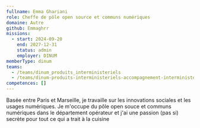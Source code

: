 ```yaml
---
fullname: Emma Ghariani
role: Cheffe de pôle open source et communs numériques
domaine: Autre
github: Emmaghrr
missions:
  - start: 2024-09-20
    end: 2027-12-31
    status: admin
    employer: DINUM
memberType: dinum
teams:
  - /teams/dinum_produits_interministeriels
  - /teams/dinum-produits-interministeriels-accompagnement-interministeriel-de-communs-numeriques
competences: []
---
```

Basée entre Paris et Marseille, je travaille sur les innovations sociales et les usages numériques. Je m'occupe du pôle open souce et communs numériques dans le département opérateur et j'ai une passion (pas si) secrète pour tout ce qui a trait à la cuisine